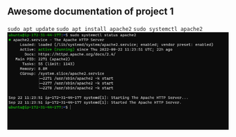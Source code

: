 ## Awesome documentation of project 1

`sudo apt update`
`sudo apt install apache2`
`sudo systemctl apache2`
![Apache status](./images/apache-status.PNG)